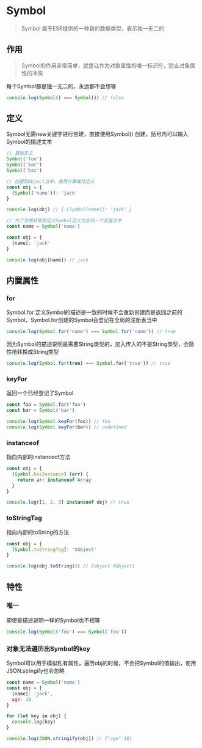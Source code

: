 # Symbol

> Symbol 属于ES6提供的一种新的数据类型，表示独一无二的

## 作用

> Symbol的作用非常简单，就是让作为对象属性的唯一标识符，防止对象属性的冲突

每个Symbol都是独一无二的，永远都不会想等

```js
console.log(Symbol() === Symbol()) // false
```

## 定义

Symbol无需new关键字进行创建，直接使用Symbol() 创建，括号内可以输入Symbol的描述文本

```js
// 基础定义
Symbol('foo')
Symbol('bar')
Symbol('baz')

// 创建到Object当中，使用计算属性定义
const obj = {
  [Symbol('name')]: 'jack'
}

console.log(obj) // { [Symbol(name)]: 'jack' }

// 为了方便获取把定义Symbol定义为存到一个变量当中
const name = Symbol('name')

const obj = {
  [name]: 'jack'
}

console.log(obj[name]) // jack
```

## 内置属性

### for

Symbol.for 定义Symbol的描述是一致的时候不会重新创建而是返回之前的Symbol，Symbol.for创建的Symbol会登记在全局的注册表当中

```js
console.log(Symbol.for('name') === Symbol.for('name')) // true
```

因为Symbol的描述说明是需要String类型的，加入传入的不是String类型，会隐性地转换成String类型

```js
console.log(Symbol.for(true) === Symbol.for('true')) // true
```

### keyFor

返回一个已经登记了Symbol

```js
const foo = Symbol.for('foo')
const bar = Symbol('bar')

console.log(Symbol.keyFor(foo)) // foo
console.log(Symbol.keyFor(bar)) // undefined
```

### instanceof

指向内部的instanceof方法

```js
const obj = {
  [Symbol.hasInstance] (arr) {
    return arr instanceof Array
  }
}

console.log([1, 2, 3] instanceof obj) // true
```

### toStringTag

指向内部的toString的方法

```js
const obj = {
  [Symbol.toStringTag]: 'XObject'
}

console.log(obj.toString()) // [object XObject]
```

## 特性

### 唯一

即使是描述说明一样的Symbol也不相等

```js
console.log(Symbol('foo') === Symbol('foo'))
```

### 对象无法遍历出Symbol的key

Symbol可以用于模拟私有属性，遍历obj的时候，不会把Symbol的值输出，使用JSON.stringify也会忽略

```js
const name = Symbol('name')
const obj = {
  [name]: 'jack',
  age: 18
}

for (let key in obj) {
  console.log(key)
}

console.log(JSON.stringify(obj)) // {"age":18}
```

